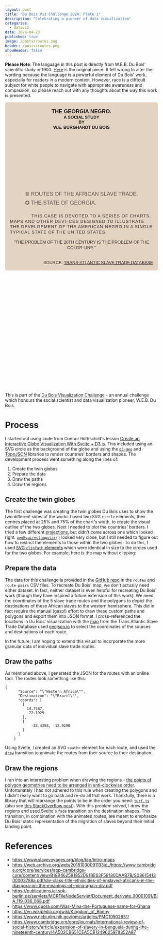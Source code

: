 ```yaml
---
layout: post
title: "Du Bois Viz Challenge 2024: Plate 1"
description: "Celebrating a pioneer of data visualization"
categories:
  - dataviz
date: 2024-04-23
published: true
image: /posts/routes.png
header: /posts/routes.png
showHeader: false
---
```


<script>
  import Map from './Map.svelte'
</script>

**Please Note**: The language in this post is directly from W.E.B. Du Bois' scientific study in 1900. [Here](https://github.com/ajstarks/dubois-data-portraits/blob/master/challenge/2024/challenge04/original-plate-01.jpg) is the original piece. It felt wrong to alter the wording because the language is a powerful element of Du Bois' work, especially for readers in a modern context. However, race is a difficult subject for white people to navigate with appropriate awareness and compassion, so please reach out with any thoughts about the way this work is presented.

<div class="plate">
  <div class="chart-title">
    <h1>The Georgia Negro.</h1>
    <span>A Social Study</span>
    <span>By</span>
    <span>W.E. Burghardt Du Bois</span>
  </div>
  <Map />
<div class="legend">
      <div class="legend-item">
        <span>&#8803;</span>
        <span>Routes of the African slave trade.</span>
      </div>
      <div class="legend-item">
        <span>&#10026;</span>
        <span>The State of Georgia.</span>
      </div>
    </div>
    <div class="chart-desc">
      <p>
        This case is devoted to a series of charts, maps and other devi–ces
        designed to illustrate the development of the American Negro in a single
        typical state of the United States.
      </p>
      <p>"The problem of the 20th century is the problem of the color-line."</p>
    </div>
    <p class="caption">
      Source: <a href="https://www.slavevoyages.org/voyage/database"
        >Trans-Atlantic Slave Trade Database</a
      >
    </p>
    </div>

This is part of the [Du Bois Visualization Challenge](https://www.datavisualizationsociety.org/news/2024/2/2/advance-your-data-viz-skills-with-the-weekly-2024-du-bois-visualization-challenge) - an annual challenge which honours the social scientist and data visualization pioneer, W.E.B. Du Bois.

# Process

I started out using code from Connor Rothschild's lesson [Create an Interactive Globe Visualization With Svelte + D3.js](https://www.newline.co/courses/better-data-visualizations-with-svelte/what-we-ll-be-building-globe).
This included using an SVG circle as the background of the globe and using the [`d3-geo`](https://github.com/d3/d3-geo) and [TopoJSON](https://github.com/topojson) libraries to render countries' borders and shapes.
The development process went something along the lines of:

1. Create the twin globes
2. Prepare the data
3. Draw the paths
4. Draw the regions

## Create the twin globes

The first challenge was creating the twin globes Du Bois uses to show the two different sides of the world.
I used two SVG `circle` elements, their centres placed at 25% and 75% of the chart's width, to create the visual outline of the two globes.
Next I needed to plot the countries' borders.
I tried a few different [projections](https://d3js.org/d3-geo/projection), but didn't come across one which looked right.
[`geoEquirectangular()`](https://d3js.org/d3-geo/cylindrical#geoEquirectangular) looked very close, but I still needed to figure out how to restrict the elements to those within the two globes.
To do this, I used [SVG `clipPath` elements](https://developer.mozilla.org/en-US/docs/Web/SVG/Tutorial/Clipping_and_masking) which were identical in size to the circles used for the two globes.
For example, here is the map without clipping:

<Map clip={false} />


## Prepare the data

The data for this challenge is provided in the [GitHub repo](https://github.com/ajstarks/dubois-data-portraits/tree/master/challenge/2024/challenge04) in the `routes` and `route-pairs` CSV files.
To recreate Du Bois' map, we don't actually need either dataset.
In fact, neither dataset is even helpful for recreating Du Bois' work (though they have inspired a future extension of this work).
We need the coordinates of the 5 slave trade routes and the polygons to depict the destinations of these African slaves to the western hemisphere.
This did in fact require the manual (gasp!) effort to draw these custom paths and polygons and export them into JSON format. 
I cross-referenced the locations in Du Bois' visualization with the [map](https://www.slavevoyages.org/voyage/database#maps) from the Trans Atlantic Slave Trade Database used [geojson.io](https://geojson.io) to select the coordinates of the sources and destinations of each route.

In the future, I am hoping to extend this visual to incorporate the more granular data of individual slave trade routes.

<!--
I opened the data using R and did some basic descriptive statistics checks and summarised the data to make sure I was getting the same results as the `route-pairs` summary file.
I initially summarised the number of voyages and slaves carried by the port of origin and arrival.
It turns out this was instructive because the `route-pairs` actually used the place of purchase rather than port of origin as the source.

One challenge was the ambiguity of geographic information.
For example, the most common route in the slave trade data was between "Costa da Mina" and "Bahia, port unspecified".
Costa da Mina appears to be a region that encompasses modern day Ghana, Togo, Benin, and Nigeria, so I had to make the decision of how to plot this region on the map.
In cases like these, I chose a midpoint in the region.
 to plot the ~200 locations in the Trans-Atlantic Slave Trade Database. -->

## Draw the paths

As mentioned above, I generated the JSON for the routes with an online tool.
The routes look something like this:

```
{
      "Source": "\"Western Africa\"",
      "Destination": "\"Brazil\"",
      "coords": [
        [
          14.7587,
          -22.1929
        ],
        [
            -38.4388, -12.9200
        ]
      ]
    }
```

Using Svelte, I created an SVG `<path>` element for each route, and used the [`draw`](https://svelte.dev/docs/svelte-transition#draw) transition to animate the routes from their source to their destination.

## Draw the regions

I ran into an interesting problem when drawing the regions - [the points of polygon geometries need to be arranged in anti-clockwise order](https://imfeld.dev/writing/introduction_to_geojson).
Unfortunately I had not adhered to this rule when creating the polygons and I didn't really want to go back and re-do all that work.
Thankfully, there is a library that will rearrange the points to be in the order you need: [`turf.js`](https://turfjs.org/docs/#rewind) (also see [this StackOverflow post](https://stackoverflow.com/questions/49311001/d3-js-drawing-geojson-incorrectly)).
With this problem solved, I drew the regions and used Svelte's [`fade`](https://svelte.dev/docs/svelte-transition#fade) transition on the destination shapes.
This transition, in combination with the animated routes, are meant to emphasize Du Bois' static representation  of the migration of slaves beyond their initial landing point.

# References

- https://www.slavevoyages.org/blog/tag/intro-maps
- https://web.archive.org/web/20181030091133id_/https://www.cambridge.org/core/services/aop-cambridge-core/content/view/B19B462581852D91BE63F59180DAAB7B/S0361541300003788a.pdf/div-class-title-ethnicities-of-enslaved-africans-in-the-diaspora-on-the-meanings-of-mina-again-div.pdf
- https://publications.iai.spk-berlin.de/servlets/MCRFileNodeServlet/Document_derivate_00001091/BIA_119_036_068.pdf
- https://www.quora.com/Was-Mina-the-Portuguese-name-for-Ghana
- https://en.wikipedia.org/wiki/Kingdom_of_Bonny
- https://www.ncbi.nlm.nih.gov/pmc/articles/PMC10502851/
- https://www.cambridge.org/core/journals/international-review-of-social-history/article/expansion-of-slavery-in-benguela-during-the-nineteenth-century/4A502CB651CEA5CB1249605978352A87

<style>
  .plate {
    margin-bottom: 10vh;
    background: #e3cfbc;
    padding: 4px 16px;
    border-radius: 6px;
    text-transform: uppercase;
    text-align: center;
    font-family: "Public Sans", sans-serif;
    opacity: 0.9;
  }

  .chart-title {
    display: flex;
    flex-direction: column;
    margin-bottom: 5vh;
    line-height: 1.2;
    font-family: "Public Sans", sans-serif;
    color: black;
  }

  .chart-title h1 {
    color: black;
    font-family: "Public Sans", sans-serif;
    font-size: 1.1rem;
  }

  .chart-title h1 {
    font-weight: 700;
    margin: 1rem 0 0;
  }

  .chart-title span {
    font-weight: 600;
  }

  .chart-desc {
    margin: 1.5rem 0 2rem;
  }

  .chart-desc p {
    font-weight: 100;
    word-wrap: break-word;
    line-height: 1.25;
    hyphens: auto;
  }

  .chart-desc :not(p:last-of-type) {
    text-align: left;
    letter-spacing: 1.25px;
    text-indent: 15%;
    margin-bottom: 1rem;
  }

  .legend {
    display: flex;
    flex-direction: column;
    row-gap: 0.5rem;
    margin: 0 auto;
    width: fit-content;
    text-align: left;
    opacity: 0.75;
    font-size: 1.1rem;
  }

  .legend span {
    font-weight: 100;
  }

  .legend-item {
  }

  .caption {
    text-align: right;
  }
</style>